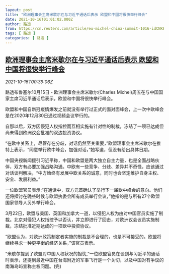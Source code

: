 ```yaml
---
layout: post
title: "欧洲理事会主席米歇尔在与习近平通话后表示 欧盟和中国将很快举行峰会"
date: 2021-10-16T01:01:02.000Z
author: 路透
from: https://cn.reuters.com/article/eu-michel-china-summit-1016-idCNKBS2H6010
tags: [ 路透 ]
categories: [ 路透 ]
---
```

<!--1634346062000-->
[欧洲理事会主席米歇尔在与习近平通话后表示 欧盟和中国将很快举行峰会](https://cn.reuters.com/article/eu-michel-china-summit-1016-idCNKBS2H6010)
------

<div>
<div><i>2021-10-16T00:39:06Z</i></div><p>路透布鲁塞尔10月15日 - 欧洲理事会主席米歇尔(Charles Michel)周五在与中国国家主席习近平通话后表示，欧盟和中国将很快举行峰会。</p><p>欧盟和中国自新冠疫情爆发之前就没有举行过正式的面对面峰会，上一次中欧峰会是在2020年12月30日通过视频会议举行的。</p><p>自那以后，双方因侵犯人权指控而互相实施有针对性的制裁，冻结了一项已达成但尚未得到欧洲议会批准的双边投资协议。</p><p>“在欧中关系上，尽管存在分歧，对话仍然至关重要，”欧盟理事会主席米歇尔在推特上表示，“同意举行欧中峰会，加强对话，”她写道，但没有给出具体日期。</p><p>中国央视新闻援引习近平称，中国和欧盟是两大独立自主力量，也是全面战略伙伴，双方有必要加强战略沟通。中欧有一些竞争、分歧、差异并不奇怪，应该通过对话谈判解决，“中方始终有发展中欧关系的诚意，同时也会坚定维护自身主权、安全、发展利益。”</p><p>一位欧盟官员表示:“在通话中，双方元首确认了举行下一届欧中峰会的意向。他们还将探讨在晚些时候与欧盟执委会所有成员举行会议，”他指的是与所有27个欧盟国家领导人另外举行峰会。</p><p>3月22日，欧盟与美国、英国和加拿大一道，以侵犯人权为由对中国官员实施了制裁。北京对侵犯人权指控予以否认，并立即进行了回击，对欧洲议会议员实施制裁，冻结批准近期达成的一项欧中投资协议。</p><p>“欧盟认为，对欧洲政策制定者实施的制裁是不合理的，也是不可接受的。欧盟将继续寻求一种更平衡的经济关系，”该官员表示。</p><p>“米歇尔提到了欧盟对中国人权状况的担忧,”一位欧盟官员在谈到与习近平的通话时表示，还提到最近中国在台海附近的军事飞行是一个关切，以及中国对有争议的南海岛屿宣称主权问题。(完)</p>
</div>

